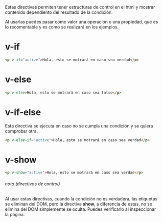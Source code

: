 Estas directivas permiten tener estructuras de control en el html y mostrar contenido dependiento del resultado de la condición.

Al usarlas puedes pasar como valor una operacion o una propiedad, que es lo recomentable y es como se realizará en los ejemplos.

# v-if
```HTML
<p v-if="active">Hola, esto se motrará en caso sea verdad</p>
```
# v-else
```HTML
<p v-else>Hola, esto se motrará en caso sea falso</p>
```
# v-if-else
Esta directiva se ejecuta en caso no se cumpla una condición y se quiera comprobar otra.
```HTML
<p v-else-if="active">Hola, esto se motrará en caso sea verdad</p>
```
# v-show
```HTML
<p v-show="active">Hola, esto se motrará en caso sea verdad</p>
```

###### nota (directivas de control)
Al usar estas directivas, cuando la condición no es verdadera, las etiquetas se eliminan del DOM, pero la directiva **show**, a diferencia de estas, no se elimina del DOM simplemente se oculta. Puedes verificarlo al inspeccionar la página.